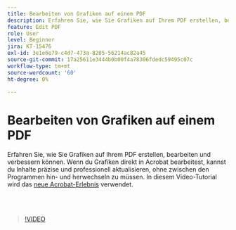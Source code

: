 ```yaml
---
title: Bearbeiten von Grafiken auf einem PDF
description: Erfahren Sie, wie Sie Grafiken auf Ihrem PDF erstellen, bearbeiten und verbessern können.
feature: Edit PDF
role: User
level: Beginner
jira: KT-15476
exl-id: 3e1e6e79-c4d7-473a-8205-56214ac82a45
source-git-commit: 17a25611e3444b0b00f4a78306fdedc59495c07c
workflow-type: tm+mt
source-wordcount: '60'
ht-degree: 0%

---
```


# Bearbeiten von Grafiken auf einem PDF

Erfahren Sie, wie Sie Grafiken auf Ihrem PDF erstellen, bearbeiten und verbessern können. Wenn du Grafiken direkt in Acrobat bearbeitest, kannst du Inhalte präzise und professionell aktualisieren, ohne zwischen den Programmen hin- und herwechseln zu müssen. In diesem Video-Tutorial wird das [neue Acrobat-Erlebnis](new-workspace.md) verwendet.

<br> 

>[!VIDEO](https://video.tv.adobe.com/v/3446938?enablevpops&quality=12&learn=on&hidetitle=true&captions=ger)
